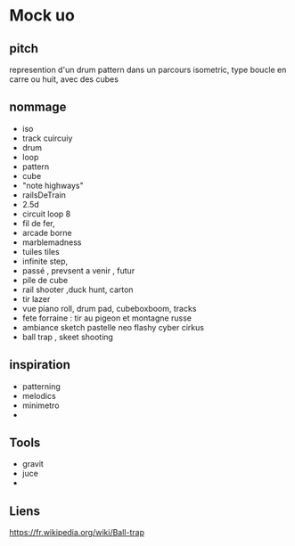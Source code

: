 # Mock uo

## pitch

represention d'un drum pattern dans un parcours isometric, type boucle en carre ou huit, avec des cubes 


## nommage

  * iso 
  * track cuircuiy
  * drum
  * loop
  * pattern
  * cube
  * "note highways"
  * railsDeTrain
  * 2.5d
  * circuit loop 8
  * fil de fer,
  * arcade borne
  * marblemadness 
  * tuiles tiles
  * infinite step,
  * passé , prevsent a venir , futur
  * pile de cube
  * rail shooter ,duck hunt, carton 
  * tir lazer
  * vue piano roll, drum pad, cubeboxboom, tracks
  * fete forraine : tir au pigeon et montagne russe
  * ambiance sketch pastelle neo flashy cyber cirkus
  * ball trap , skeet shooting
  
## inspiration 

  * patterning 
  * melodics 
  * minimetro
  * 

## Tools 

  * gravit
  * juce
  *

## Liens

https://fr.wikipedia.org/wiki/Ball-trap

